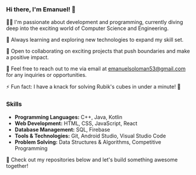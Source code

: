 ### Hi there, I'm Emanuel! 👋

👨‍💻 I'm passionate about development and programming, currently diving deep into the exciting world of Computer Science and Engineering.

🌱 Always learning and exploring new technologies to expand my skill set.

💼 Open to collaborating on exciting projects that push boundaries and make a positive impact.

📧 Feel free to reach out to me via email at emanuelsoloman53@gmail.com for any inquiries or opportunities.

⚡ Fun fact: I have a knack for solving Rubik's cubes in under a minute! 🧩

### Skills
- **Programming Languages:** C++, Java, Kotlin
- **Web Development:** HTML, CSS, JavaScript, React
- **Database Management:** SQL, Firebase
- **Tools & Technologies:** Git, Android Studio, Visual Studio Code
- **Problem Solving:** Data Structures & Algorithms, Competitive Programming

🔗 Check out my repositories below and let's build something awesome together!
